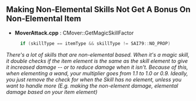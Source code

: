 
## Making Non-Elemental Skills Not Get A Bonus On Non-Elemental Item
- **MoverAttack.cpp** : CMover::GetMagicSkillFactor
  ```CPP
  	if (skillType == itemType && skillType != SAI79::NO_PROP)
  ```
_There's a lot of skills that are non-elemental based. When it's a magic skill, it double checks if the item element is the same as the skill element to give it increased damage -- or to reduce damage when it isn't. Because of this, when elementing a wand, your multiplier goes from 1.1 to 1.0 or 0.9. Ideally, you just remove the check for when the Skill has no element, unless you want to handle more (E.g. making the non-element damage, elemental damage based on your item element)_

